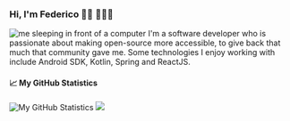 ### Hi, I'm Federico 👋🏾 👨🏽‍💻

<img src="https://sdk.bitmoji.com/render/panel/0465c53a-92cd-40a9-b676-4bad8faccbca-c98f03dd-32bb-4736-8d96-67ffd0c19496-v1.png?transparent=1&palette=1" alt="me sleeping in front of a computer">
I'm a software developer who is passionate about making open-source more accessible, to give back that much that community gave me. 
Some technologies I enjoy working with include Android SDK, Kotlin, Spring and ReactJS.

#### 📈 My GitHub Statistics
![My GitHub Statistics](https://github-readme-stats.vercel.app/api?username=federicoiosue&show_icons=true&count_private=true&hide_title=true&theme=dracula)
<a href="https://github.com/anuraghazra/github-readme-stats">
  <img src="https://github-readme-stats.vercel.app/api/top-langs/?username=federicoiosue&langs_count=6&layout=compact&theme=dracula" />
</a>
